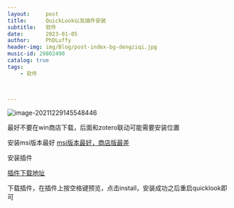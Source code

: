 ```yaml
---
layout:     post
title:      QuickLook以及插件安装
subtitle:   软件
date:       2023-01-05
author:     PhDLuffy
header-img: img/Blog/post-index-bg-dengziqi.jpg
music-id: 29802490
catalog: true
tags:
    - 软件



---
```




![image-20211229145548446](https://cdn.jsdelivr.net/gh/PhDLuffy/PicGo@master/img/202301051641797.png)

最好不要在win商店下载，后面和zotero联动可能需要安装位置

安装msi版本最好
[msi版本最好，商店版最差](https://github.com/QL-Win/QuickLook/wiki/Differences-Between-Distributions#user-data-location)


安装插件

[插件下载地址](https://github.com/QL-Win/QuickLook/wiki/Available-Plugins)

下载插件，在插件上按空格键预览，点击install，安装成功之后重启quicklook即可

